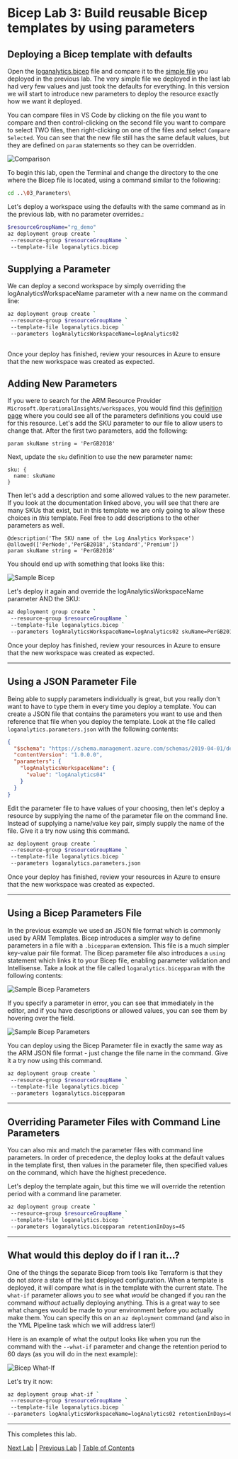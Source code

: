 # Bicep Lab 3: Build reusable Bicep templates by using parameters

## Deploying a Bicep template with defaults

Open the [loganalytics.bicep](./loganalytics.bicep) file and compare it to the [simple file](./simplest-loganalytics.bicep) you deployed in the previous lab.  The very simple file we deployed in the last lab had very few values and just took the defaults for everything.  In this version we will start to introduce new parameters to deploy the resource exactly how we want it deployed.

You can compare files in VS Code by clicking on the file you want to compare and then control-clicking on the second file you want to compare to select TWO files, then right-clicking on one of the files and select `Compare Selected`.  You can see that the new file still has the same default values, but they are defined on `param` statements so they can be overridden.

  ![Comparison](img/Comparison_01.png)

To begin this lab, open the Terminal and change the directory to the one where the Bicep file is located, using a command similar to the following:

``` bash
cd ..\03_Parameters\
```

Let's deploy a workspace using the defaults with the same command as in the previous lab, with no parameter overrides.:

``` bash
$resourceGroupName="rg_demo"
az deployment group create `
 --resource-group $resourceGroupName `
 --template-file loganalytics.bicep

```

## Supplying a Parameter

We can deploy a second workspace by simply overriding the logAnalyticsWorkspaceName parameter with a new name on the command line:

``` bash
az deployment group create `
 --resource-group $resourceGroupName `
 --template-file loganalytics.bicep `
 --parameters logAnalyticsWorkspaceName=logAnalytics02
 
```

Once your deploy has finished, review your resources in Azure to ensure that the new workspace was created as expected.

## Adding New Parameters

If you were to search for the ARM Resource Provider `Microsoft.OperationalInsights/workspaces`, you would find this [definition page](https://learn.microsoft.com/en-us/azure/templates/microsoft.operationalinsights/workspaces) where you could see all of the parameters definitions you could use for this resource. Let's add the SKU parameter to our file to allow users to change that.  After the first two parameters, add the following:

``` bicep
param skuName string = 'PerGB2018'
```

Next, update the `sku` definition to use the new parameter name:

``` bicep
sku: {
  name: skuName
}
```

Then let's add a description and some allowed values to the new parameter. If you look at the documentation linked above, you will see that there are many SKUs that exist, but in this template we are only going to allow these choices in *this* template.  Feel free to add descriptions to the other parameters as well.

``` bicep
@description('The SKU name of the Log Analytics Workspace')
@allowed(['PerNode','PerGB2018','Standard','Premium'])
param skuName string = 'PerGB2018'
```

You should end up with something that looks like this:

![Sample Bicep](img/Sample_Bicep_01.png)

Let's deploy it again and override the logAnalyticsWorkspaceName parameter AND the SKU:

``` bash
az deployment group create `
 --resource-group $resourceGroupName `
 --template-file loganalytics.bicep `
 --parameters logAnalyticsWorkspaceName=logAnalytics02 skuName=PerGB2018
```

Once your deploy has finished, review your resources in Azure to ensure that the new workspace was created as expected.

---

## Using a JSON Parameter File

Being able to supply parameters individually is great, but you really don't want to have to type them in every time you deploy a template.  You can create a JSON file that contains the parameters you want to use and then reference that file when you deploy the template.  Look at the file called `loganalytics.parameters.json` with the following contents:

``` json
{
  "$schema": "https://schema.management.azure.com/schemas/2019-04-01/deploymentParameters.json#",
  "contentVersion": "1.0.0.0",
  "parameters": {
    "logAnalyticsWorkspaceName": {
      "value": "logAnalytics04"
    }
  }
}
```

Edit the parameter file to have values of your choosing, then let's deploy a resource by supplying the name of the parameter file on the command line. Instead of supplying a name/value key pair, simply supply the name of the file.  Give it a try now using this command.

``` bash
az deployment group create `
 --resource-group $resourceGroupName `
 --template-file loganalytics.bicep `
 --parameters loganalytics.parameters.json
```

Once your deploy has finished, review your resources in Azure to ensure that the new workspace was created as expected.

---

## Using a Bicep Parameters File

In the previous example we used an JSON file format which is commonly used by ARM Templates. Bicep introduces a simpler way to define parameters in a file with a `.bicepparam` extension.  This file is a much simpler key-value pair file format.  The Bicep parameter file also introduces a `using` statement which links it to your Bicep file, enabling parameter validation and Intellisense.  Take a look at the file called `loganalytics.bicepparam` with the following contents:

![Sample Bicep Parameters](img/Bicep_Params_01.png)

If you specify a parameter in error, you can see that immediately in the editor, and if you have descriptions or allowed values, you can see them by hovering over the field.

![Sample Bicep Parameters](img/Bicep_Params_02.png)

You can deploy using the Bicep Parameter file in exactly the same way as the ARM JSON file format - just change the file name in the command.  Give it a try now using this command.  

``` bash
az deployment group create `
 --resource-group $resourceGroupName `
 --template-file loganalytics.bicep `
 --parameters loganalytics.bicepparam
```

---

## Overriding Parameter Files with Command Line Parameters

You can also mix and match the parameter files with command line parameters. In order of precedence, the deploy looks at the default values in the template first, then values in the parameter file, then specified values on the command, which have the highest precedence.

Let's deploy the template again, but this time we will override the retention period with a command line parameter.

``` bash
az deployment group create `
 --resource-group $resourceGroupName `
 --template-file loganalytics.bicep `
 --parameters loganalytics.bicepparam retentionInDays=45
```

---

## What would this deploy do if I ran it...?

One of the things the separate Bicep from tools like Terraform is that they do not *store* a state of the last deployed configuration.  When a template is deployed, it will compare what is in the template with the current state. The `what-if` parameter allows you to see what *would* be changed if you ran the command *without* actually deploying anything.  This is a great way to see what changes would be made to your environment before you actually make them. You can specify this on an `az deployment` command (and also in the YML Pipeline task which we will address later!)

Here is an example of what the output looks like when you run the command with the `--what-if` parameter and change the retention period to 60 days (as you will do in the next example):

![Bicep What-If](img/Bicep_WhatIf_01.png)

Let's try it now:

``` bash
az deployment group what-if `
 --resource-group $resourceGroupName `
 --template-file loganalytics.bicep `
--parameters logAnalyticsWorkspaceName=logAnalytics02 retentionInDays=60
```

---

This completes this lab.

[Next Lab](../04_Conditions_and_Loops/readme.md) | [Previous Lab](../02_Intro/readme.md) | [Table of Contents](../readme.md#bicep-labs)
